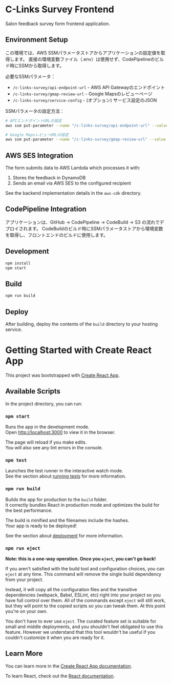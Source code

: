 # C-Links Survey Frontend

Salon feedback survey form frontend application.

## Environment Setup

この環境では、AWS SSMパラメータストアからアプリケーションの設定値を取得します。
直接の環境変数ファイル（.env）は使用せず、CodePipelineのビルド時にSSMから取得します。

必要なSSMパラメータ：
- `/c-links-survey/api-endpoint-url` - AWS API Gatewayのエンドポイント
- `/c-links-survey/gmap-review-url` - Google Mapsのレビューページ
- `/c-links-survey/service-config` - (オプション) サービス設定のJSON

SSMパラメータの設定方法：
```bash
# APIエンドポイントURLの設定
aws ssm put-parameter --name "/c-links-survey/api-endpoint-url" --value "https://xxxxxxxxxx.execute-api.ap-northeast-1.amazonaws.com/prod/review" --type "String" --overwrite

# Google MapsレビューURLの設定 
aws ssm put-parameter --name "/c-links-survey/gmap-review-url" --value "https://g.page/r/your-google-place-id/review" --type "String" --overwrite
```

## AWS SES Integration

The form submits data to AWS Lambda which processes it with:
1. Stores the feedback in DynamoDB
2. Sends an email via AWS SES to the configured recipient

See the backend implementation details in the `aws-cdk` directory.

## CodePipeline Integration

アプリケーションは、GitHub → CodePipeline → CodeBuild → S3 の流れでデプロイされます。
CodeBuildのビルド時にSSMパラメータストアから環境変数を取得し、フロントエンドのビルドに使用します。

## Development

```bash
npm install
npm start
```

## Build

```bash
npm run build
```

## Deploy

After building, deploy the contents of the `build` directory to your hosting service.

# Getting Started with Create React App

This project was bootstrapped with [Create React App](https://github.com/facebook/create-react-app).

## Available Scripts

In the project directory, you can run:

### `npm start`

Runs the app in the development mode.\
Open [http://localhost:3000](http://localhost:3000) to view it in the browser.

The page will reload if you make edits.\
You will also see any lint errors in the console.

### `npm test`

Launches the test runner in the interactive watch mode.\
See the section about [running tests](https://facebook.github.io/create-react-app/docs/running-tests) for more information.

### `npm run build`

Builds the app for production to the `build` folder.\
It correctly bundles React in production mode and optimizes the build for the best performance.

The build is minified and the filenames include the hashes.\
Your app is ready to be deployed!

See the section about [deployment](https://facebook.github.io/create-react-app/docs/deployment) for more information.

### `npm run eject`

**Note: this is a one-way operation. Once you `eject`, you can't go back!**

If you aren't satisfied with the build tool and configuration choices, you can `eject` at any time. This command will remove the single build dependency from your project.

Instead, it will copy all the configuration files and the transitive dependencies (webpack, Babel, ESLint, etc) right into your project so you have full control over them. All of the commands except `eject` will still work, but they will point to the copied scripts so you can tweak them. At this point you're on your own.

You don't have to ever use `eject`. The curated feature set is suitable for small and middle deployments, and you shouldn't feel obligated to use this feature. However we understand that this tool wouldn't be useful if you couldn't customize it when you are ready for it.

## Learn More

You can learn more in the [Create React App documentation](https://facebook.github.io/create-react-app/docs/getting-started).

To learn React, check out the [React documentation](https://reactjs.org/).
